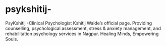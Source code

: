# psykshitij-
PsyKshitij -Clinical Psychologist Kshitij Walde’s official page. Providing counselling, psychological assessment, stress &amp; anxiety management, and rehabilitation psychology services in Nagpur. Healing Minds, Empowering Souls.
